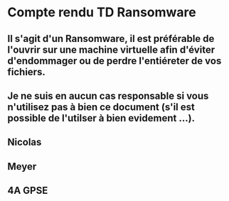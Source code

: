 # Compte rendu TD Ransomware

## Il s'agit d'un Ransomware, il est préférable de l'ouvrir sur une machine virtuelle afin d'éviter d'endommager ou de perdre l'entiéreter de vos fichiers. 
## Je ne suis en aucun cas responsable si vous n'utilisez pas à bien ce document (s'il est possible de l'utilser à bien evidement ...).

## Nicolas
## Meyer
## 4A GPSE